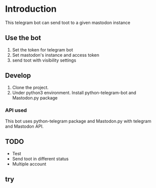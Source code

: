 # Introduction
This telegram bot can send toot to a given mastodon instance

## Use the bot
1. Set the token for telegram bot
2. Set mastodon's instance and access token
3. send toot with visibility settings


## Develop
1. Clone the project. 
2. Under python3 environment. Install python-telegram-bot and Mastodon.py package

### API used
This bot uses python-telegram package and Mastodon.py with telegram and Mastodon API.


## TODO
- Test
- Send toot in different status
- Multiple account

## try

